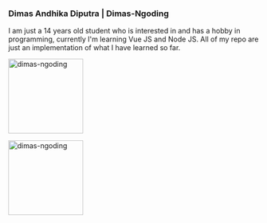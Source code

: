 ### **Dimas Andhika Diputra | Dimas-Ngoding**

I am just a 14 years old student who is interested in and has a hobby in programming, currently I'm learning Vue JS and Node JS. All of my repo are just an implementation of what I have learned so far.

<p align="center">
  <p>
    <img height="150" align="center" src="https://github-readme-stats.vercel.app/api?username=dimas-ngoding&show_icons=true&include_all_commits=true&count_private=true&theme=radical" alt="dimas-ngoding" />
  </p>
  <p>
    <img height="150" align="center" src="https://github-readme-stats.vercel.app/api/top-langs/?username=dimas-ngoding&layout=compact&show_icons=true&theme=radical&langs_count=10&https://github.com/dimas-ngoding/github-readme-stats" alt="dimas-ngoding" />
  </p>
</p>
